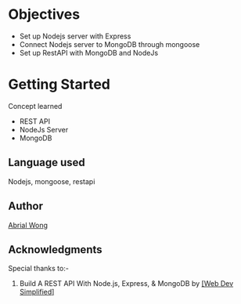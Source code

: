 # Objectives

- Set up Nodejs server with Express  
- Connect Nodejs server to MongoDB through mongoose  
- Set up RestAPI with MongoDB and NodeJs


# Getting Started

Concept learned
- REST API
- NodeJs Server
- MongoDB

## Language used
Nodejs, mongoose, restapi

## Author
<a href="https://github.com/AbrialWong">Abrial Wong</a>

## Acknowledgments
Special thanks to:-

1.  Build A REST API With Node.js, Express, & MongoDB by [[Web Dev Simplified]](https://www.youtube.com/channel/UCFbNIlppjAuEX4znoulh0Cw)

